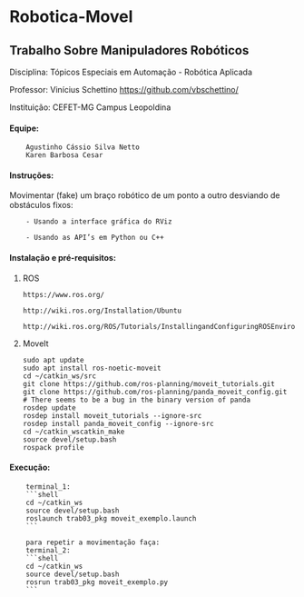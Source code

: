# Robotica-Movel

## Trabalho Sobre Manipuladores Robóticos


Disciplina: Tópicos Especiais em Automação - Robótica Aplicada

Professor: Vinícius Schettino   <https://github.com/vbschettino/>

Instituição: CEFET-MG Campus Leopoldina


#### Equipe:

        Agustinho Cássio Silva Netto
        Karen Barbosa Cesar


#### Instruções:

Movimentar (fake) um braço robótico de um ponto a outro desviando de obstáculos fixos:

        - Usando a interface gráfica do RViz
        
        - Usando as API’s em Python ou C++


#### Instalação e pré-requisitos:

1. ROS

       https://www.ros.org/
       
       http://wiki.ros.org/Installation/Ubuntu
       
       http://wiki.ros.org/ROS/Tutorials/InstallingandConfiguringROSEnvironment
       
       
2. MoveIt
    ```shell
    sudo apt update
    sudo apt install ros-noetic-moveit
    cd ~/catkin_ws/src
    git clone https://github.com/ros-planning/moveit_tutorials.git
    git clone https://github.com/ros-planning/panda_moveit_config.git
    # There seems to be a bug in the binary version of panda
    rosdep update
    rosdep install moveit_tutorials --ignore-src
    rosdep install panda_moveit_config --ignore-src
    cd ~/catkin_wscatkin_make
    source devel/setup.bash
    rospack profile
    ```
    
#### Execução:

        terminal_1:
        ```shell
        cd ~/catkin_ws
        source devel/setup.bash
        roslaunch trab03_pkg moveit_exemplo.launch
        ```
    
        para repetir a movimentação faça:
        terminal_2:
        ```shell
        cd ~/catkin_ws
        source devel/setup.bash
        rosrun trab03_pkg moveit_exemplo.py
        ```
